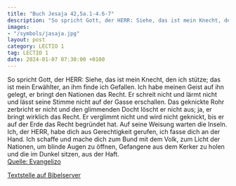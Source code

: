 ```yaml
---
title: "Buch Jesaja 42,5a.1-4.6-7"
description: "So spricht Gott, der HERR: Siehe, das ist mein Knecht, den ich stütze; das ist mein Erwählter, an ihm finde ich Gefallen. Ich habe meinen Geist auf ihn gelegt, er bringt den Nationen das Recht. Er schreit nicht und lärmt nicht und lässt seine Stimme nicht auf der Gasse erschallen...."
images:
- "/symbols/jasaja.jpg"
layout: post
category: LECTIO 1
tag: LECTIO 1
date: 2024-01-07 07:30:00 +0100
---
```

So spricht Gott, der HERR:
Siehe, das ist mein Knecht, den ich stütze; das ist mein Erwählter, an ihm finde ich Gefallen. Ich habe meinen Geist auf ihn gelegt, er bringt den Nationen das Recht.
Er schreit nicht und lärmt nicht und lässt seine Stimme nicht auf der Gasse erschallen.<!--more-->
Das geknickte Rohr zerbricht er nicht und den glimmenden Docht löscht er nicht aus; ja, er bringt wirklich das Recht.
Er verglimmt nicht und wird nicht geknickt, bis er auf der Erde das Recht begründet hat. Auf seine Weisung warten die Inseln.
Ich, der HERR, habe dich aus Gerechtigkeit gerufen, ich fasse dich an der Hand. Ich schaffe und mache dich zum Bund mit dem Volk, zum Licht der Nationen,
um blinde Augen zu öffnen, Gefangene aus dem Kerker zu holen und die im Dunkel sitzen, aus der Haft.<br>
[Quelle: Evangelizo](https://evangeliumtagfuertag.org/DE/gospel)

[Textstelle auf Bibelserver](https://www.bibleserver.com/EU/Jesaja42,5a.1-4.6-7)
